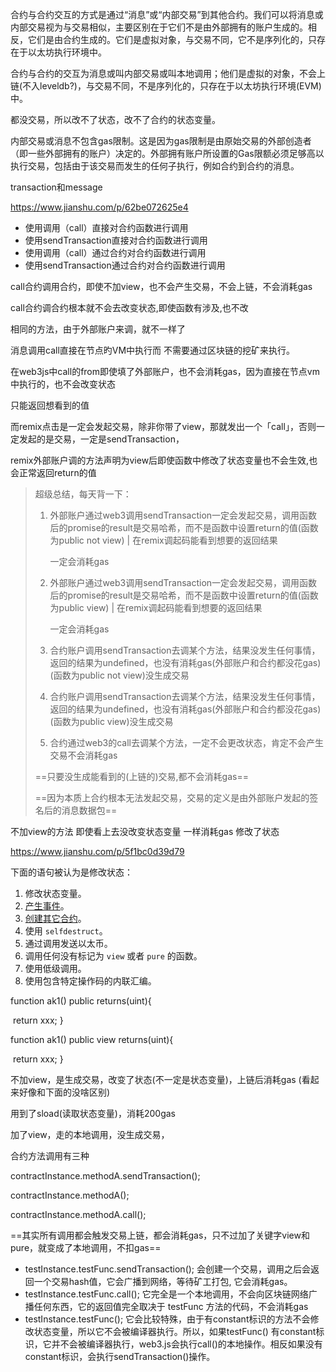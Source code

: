合约与合约交互的方式是通过“消息”或“内部交易”到其他合约。我们可以将消息或内部交易视为与交易相似，主要区别在于它们不是由外部拥有的账户生成的。相反，它们是由合约生成的。它们是虚拟对象，与交易不同，它不是序列化的，只存在于以太坊执行环境中。



合约与合约的交互为消息或叫内部交易或叫本地调用；他们是虚拟的对象，不会上链(不入leveldb?)，与交易不同，不是序列化的，只存在于以太坊执行环境(EVM)中。

都没交易，所以改不了状态，改不了合约的状态变量。



内部交易或消息不包含gas限制。这是因为gas限制是由原始交易的外部创造者（即一些外部拥有的账户）决定的。外部拥有账户所设置的Gas限额必须足够高以执行交易，包括由于该交易而发生的任何子执行，例如合约到合约的消息。



transaction和message



https://www.jianshu.com/p/62be072625e4



- 使用调用（call）直接对合约函数进行调用
- 使用sendTransaction直接对合约函数进行调用
- 使用调用（call）通过合约对合约函数进行调用
- 使用sendTransaction通过合约对合约函数进行调用



call合约调用合约，即使不加view，也不会产生交易，不会上链，不会消耗gas

call合约调合约根本就不会去改变状态,即使函数有涉及,也不改

相同的方法，由于外部账户来调，就不一样了



消息调用call直接在节点旳VM中执行而 不需要通过区块链的挖矿来执行。

在web3js中call的from即使填了外部账户，也不会消耗gas，因为直接在节点vm中执行的，也不会改变状态

只能返回想看到的值

而remix点击是一定会发起交易，除非你带了view，那就发出一个「call」，否则一定发起的是交易，一定是sendTransaction，

remix外部账户调的方法声明为view后即使函数中修改了状态变量也不会生效,也会正常返回return的值



> 超级总结，每天背一下：
>
> 1. 外部账户通过web3调用sendTransaction一定会发起交易，调用函数后的promise的result是交易哈希，而不是函数中设置return的值(函数为public not view) | 在remix调起码能看到想要的返回结果
>
>    一定会消耗gas
>
> 2. 外部账户通过web3调用sendTransaction一定会发起交易，调用函数后的promise的result是交易哈希，而不是函数中设置return的值(函数为public view) | 在remix调起码能看到想要的返回结果
>
>    一定会消耗gas
>
> 3. 合约账户调用sendTransaction去调某个方法，结果没发生任何事情，返回的结果为undefined，也没有消耗gas(外部账户和合约都没花gas) (函数为public not view)没生成交易
>
> 4. 合约账户调用sendTransaction去调某个方法，结果没发生任何事情，返回的结果为undefined，也没有消耗gas(外部账户和合约都没花gas) (函数为public view)没生成交易
>
> 5. 合约通过web3的call去调某个方法，一定不会更改状态，肯定不会产生交易不会消耗gas
>
>
>
> ==只要没生成能看到的(上链的)交易,都不会消耗gas==
>
> ==因为本质上合约根本无法发起交易，交易的定义是由外部账户发起的签名后的消息数据包==





不加view的方法 即使看上去没改变状态变量 一样消耗gas 修改了状态

https://www.jianshu.com/p/5f1bc0d39d79

下面的语句被认为是修改状态：

1. 修改状态变量。
2. [产生事件](https://solidity-cn.readthedocs.io/zh/develop/contracts.html?highlight=view#events)。
3. [创建其它合约](https://solidity-cn.readthedocs.io/zh/develop/control-structures.html#creating-contracts)。
4. 使用 `selfdestruct`。
5. 通过调用发送以太币。
6. 调用任何没有标记为 `view` 或者 `pure` 的函数。
7. 使用低级调用。
8. 使用包含特定操作码的内联汇编。



function ak1() public returns(uint){

​    return xxx;
}

function ak1() public view returns(uint){

​    return xxx;
}

不加view，是生成交易，改变了状态(不一定是状态变量)，上链后消耗gas (看起来好像和下面的没啥区别)

用到了sload(读取状态变量)，消耗200gas



加了view，走的本地调用，没生成交易，



合约方法调用有三种

contractInstance.methodA.sendTransaction();

contractInstance.methodA();

contractInstance.methodA.call();





==其实所有调用都会触发交易上链，都会消耗gas，只不过加了关键字view和pure，就变成了本地调用，不扣gas==





- testInstance.testFunc.sendTransaction(); 会创建一个交易，调用之后会返回一个交易hash值，它会广播到网络，等待矿工打包, 它会消耗gas。
- testInstance.testFunc.call(); 它完全是一个本地调用，不会向区块链网络广播任何东西，它的返回值完全取决于 testFunc 方法的代码，不会消耗gas
- testInstance.testFunc(); 它会比较特殊，由于有constant标识的方法不会修改状态变量，所以它不会被编译器执行。所以，如果testFunc() 有constant标识，它并不会被编译器执行，web3.js会执行call()的本地操作。相反如果没有constant标识，会执行sendTransaction()操作。